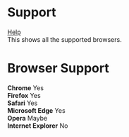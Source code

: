 # Support
<a href="https://github.com/elixirbuild/ElixirEngine/Issues">Help</a>
<br>
This shows all the supported browsers.
# Browser Support
**Chrome** Yes
<br>
**Firefox** Yes 
<br>
**Safari** Yes
<br>
**Microsoft Edge** Yes
<br>
**Opera** Maybe
<br>
**Internet Explorer** No
<br>
